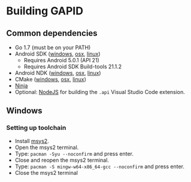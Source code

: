 # Building GAPID

## Common dependencies
* Go 1.7 (must be on your PATH)
* Android SDK ([windows](https://dl.google.com/android/repository/tools_r25.2.3-windows.zip), [osx](https://dl.google.com/android/repository/tools_r25.2.3-macosx.zip), [linux](https://dl.google.com/android/repository/tools_r25.2.3-linux.zip))
  * Requires Android 5.0.1 (API 21)
  * Requires Android SDK Build-tools 21.1.2
* Android NDK ([windows](https://dl.google.com/android/repository/android-ndk-r13b-windows-x86_64.zip), [osx](https://dl.google.com/android/repository/android-ndk-r13b-darwin-x86_64.zip), [linux](https://dl.google.com/android/repository/android-ndk-r13b-linux-x86_64.zip))
* CMake ([windows](https://cmake.org/files/v3.7/cmake-3.7.1-win32-x86.msi), [osx](https://cmake.org/files/v3.7/cmake-3.7.1-Darwin-x86_64.dmg), [linux](https://cmake.org/files/v3.7/cmake-3.7.1-Linux-x86_64.sh))
* [Ninja](https://ninja-build.org/)
* Optional: [NodeJS](https://nodejs.org/en/download/) for building the `.api` Visual Studio Code extension.

## Windows

### Setting up toolchain
* Install [msys2](http://repo.msys2.org/distrib/x86_64/msys2-x86_64-20161025.exe).
* Open the msys2 terminal.
* Type: `pacman -Syu --noconfirm` and press enter.
* Close and reopen the msys2 terminal.
* Type: `pacman -S mingw-w64-x86_64-gcc --noconfirm` and press enter.
* Close the msys2 terminal
